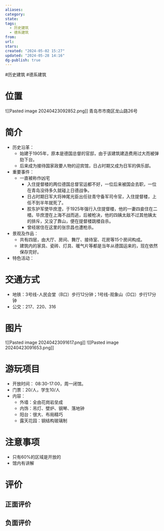 ```yaml
---
aliases: 
category: 
state: 
tags:
  - 历史建筑
  - 德系建筑
from: 
url: 
stars: 
created: "2024-05-02 15:27"
updated: "2024-05-28 14:16"
dg-publish: true
---
```

#历史建筑 #德系建筑 
# 位置
![[Pasted image 20240423092852.png]]
青岛市市南区龙山路26号
# 简介
- 历史沿革：
	- 始建于1905年，原本是德国总督的官邸，由于该建筑建造费用过大而被弹劾下台。
	- 后来成为接待国家政要人物的迎宾馆，日占时期又成为日军的俱乐部。
- 重要事件：
	- 一直被称作凶宅
		- 入住提督楼的两位德国总督官运都不好，一位后来被国会去职，一位在青岛没待多久就碰上日德战争。
		- 日占时期日军大将神尾光臣出任驻青守备军司令官，入住提督楼，上任不到半年就死了。
		- 胶东护军使毕庶澄，于1925年强行入住提督楼，他的一妻四妾住在二楼。毕庶澄在上海不战而逃，后被枪决，他的四姨太敌不过其他姨太的排斥，又没了靠山，便在提督楼跳楼自杀。
		- 曾经居住在这里的张宗昌也遭枪杀。
- 景观及作品：
	- 共有四层，由大厅、房间、舞厅、接待室、花房等15个房间构成。
	- 建筑内的家具、瓷砖、灯具、暖气片等都是当年从德国运来的，现在依然保存完好。
- 特色活动：
# 交通方式
- 地铁：3号线-人民会堂（B口）步行12分钟；1号线-观象山（D口）步行17分钟
- 公交：217、220、316
# 图片
![[Pasted image 20240423091617.png]]
![[Pasted image 20240423091653.png]]
# 游玩项目
- 开放时间： 08:30-17:00，周一闭馆。
- 门票：20/人，学生10/人
- 内容：
	- 外墙：全由花岗岩垒成
	- 内饰：吊灯、壁炉、钢琴、落地钟
	- 阳台：很大、布局精巧
	- 露天花园：钢结构玻璃制
# 注意事项
- 只有60%的区域是开放的
- 馆内有讲解
# 评价
## 正面评价
## 负面评价
